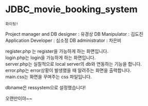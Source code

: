 # JDBC_movie_booking_system
```
화이팅!
```
Project manager and DB designer : 유경상
DB Manipulator : 김도진
Application Developer : 심소정
DB administrator : 차은비


register.php 는 register을 가능하게 하는 화면입니다.<br>
login.php는 login을 가능하게 하는 화면입니다.<br>
server.php는 실질적으로 local server의 db와 연동하는 기능을 합니다.<br>
error.php는 error상황이 발생했을 때 알려주는 화면을 출력합니다.<br>
main.css는 화면을 꾸며주는 css 파일입니다.<br>

dbname은 ressystem으로 설정했습니다! 


오랜만이야~~
